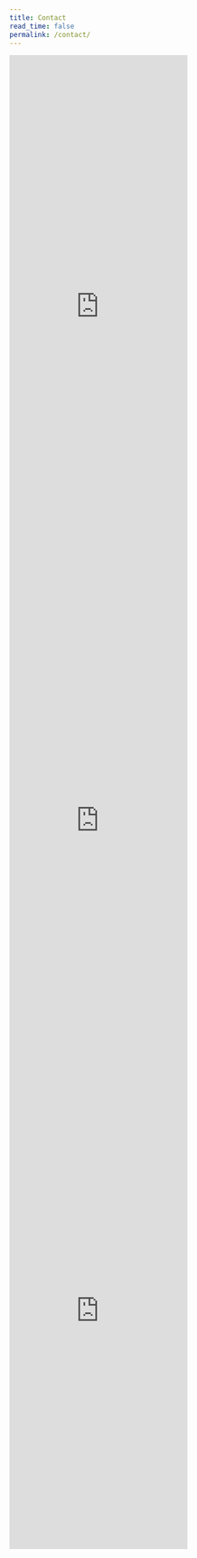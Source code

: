 ```yaml
---
title: Contact
read_time: false
permalink: /contact/
---
```

<iframe src="https://docs.google.com/forms/d/e/1FAIpQLSfO2PrxJrR6MU_jqjF0bKC1UjUf6AVrN62PtG_x0NRUnKt0dA/viewform?embedded=true" width="315" height="910" frameborder="0" marginheight="0" marginwidth="0">Loading…</iframe>

<iframe src="https://docs.google.com/forms/d/e/1FAIpQLSdpaWoTNMYAx-VjiA_Oj-EdAcYuZP8g4uvMX1fJpfSwtTnB5A/viewform?embedded=true" width="315" height="910" frameborder="0" marginheight="0" marginwidth="0">Loading…</iframe>

<iframe src="https://docs.google.com/forms/d/e/1FAIpQLSdeXUS-VeLr8aL_8FvRem02jIt1Uun-v9YuXCmABsfGMFx_Zw/viewform?embedded=true" width="315" height="825" frameborder="0" marginheight="0" marginwidth="0">Loading…</iframe>
